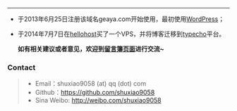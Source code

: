 ---

- 于2013年6月25日注册该域名geaya.com开始使用，最初使用[WordPress][1]；
- 于2014年7月7日在[hellohost][2]买了一个VPS，并将博客迁移到[typecho][3]平台。

    
    **如有相关建议或者意见，欢迎到[留言簿页面][4]进行交流~**

### Contact
> * Email：shuxiao9058 (at) qq (dot) com
> * Github：<https://github.com/shuxiao9058>
> * Sina Weibo: <http://weibo.com/shuxiao9058>

 [1]: http://wordpress.org/
 [2]: http://hhmembers.net/aff.php?aff=777
 [3]: http://typecho.org/about
 [4]: http://geaya.com/guestbook.html